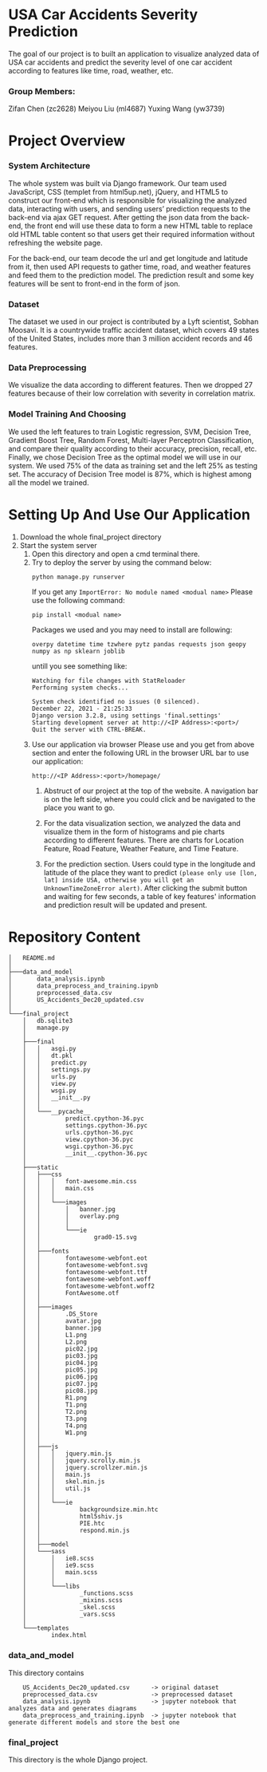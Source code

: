 # USA Car Accidents Severity Prediction 

The goal of our project is to built an application to visualize analyzed data of USA car accidents and predict the severity level of one car accident according to features like time, road, weather, etc.

### Group Members: 
Zifan Chen (zc2628)
Meiyou Liu (ml4687)
Yuxing Wang (yw3739)

# Project Overview

### System Architecture
The whole system was built via Django framework. Our team used JavaScript, CSS (templet from html5up.net), jQuery, and HTML5 to construct our front-end which is responsible for visualizing the analyzed data, interacting with users, and sending users’ prediction requests to the back-end via ajax GET request. After getting the json data from the back-end, the front end will use these data to form a new HTML table to replace old HTML table content so that users get their required information without refreshing the website page.

For the back-end, our team decode the url and get longitude and latitude from it, then used API requests to gather time, road, and weather features and feed them to the prediction model. The prediction result and some key features will be sent to front-end in the form of json. 

### Dataset
The dataset we used in our project is contributed by a Lyft scientist, Sobhan Moosavi. It is a countrywide traffic accident dataset, which covers 49 states of the United States, includes more than 3 million accident records and 46 features.

### Data Preprocessing
We visualize the data according to different features. Then we dropped 27 features because of their low correlation with severity in correlation matrix. 

### Model Training And Choosing
We used the left features to train Logistic regression, SVM, Decision Tree, Gradient Boost Tree, Random Forest, Multi-layer Perceptron Classification, and compare their quality according to their accuracy, precision, recall, etc. Finally, we chose Decision Tree as the optimal model we will use in our system. We used 75% of the data as training set and the left 25% as testing set. The accuracy of Decision Tree model is 87%, which is highest among all the model we trained.

# Setting Up And Use Our Application

1. Download the whole final_project directory
2. Start the system server
    1. Open this directory and open a cmd terminal there.
    2. Try to deploy the server by using the command below:
        ```
        python manage.py runserver 
        ```
        If you get any 
        `ImportError: No module named <modual name>`
        Please use the following command:
        ```
        pip install <modual name>
        ```
        Packages we used and you may need to install are following:
        ```
        overpy datetime time tzwhere pytz pandas requests json geopy numpy as np sklearn joblib
        ```
        untill you see something like:
        ```
        Watching for file changes with StatReloader
        Performing system checks...
        
        System check identified no issues (0 silenced).
        December 22, 2021 - 21:25:33
        Django version 3.2.8, using settings 'final.settings'
        Starting development server at http://<IP Address>:<port>/
        Quit the server with CTRL-BREAK.
        ```
    3. Use our application via browser
        Please use <IP Address> and <port> you get from above section and enter the following URL in the browser URL bar to use our application:
        ```
        http://<IP Address>:<port>/homepage/
        ```
        1. Abstruct of our project at the top of the website. A navigation bar is on the left side, where you could click and be navigated to the place you want to go.
        
        2. For the data visualization section, we analyzed the data and visualize them in the form of histograms and pie charts according to different features. There are charts for Location Feature, Road Feature, Weather Feature, and Time Feature.
        
        3. For the prediction section. Users could type in the longitude and latitude of the place they want to predict ``(please only use [lon, lat] inside USA, otherwise you will get an UnknownTimeZoneError alert)``. After clicking the submit button and waiting for few seconds, a table of key features' information and prediction result will be updated and present.


# Repository Content
```
│   README.md
│
├───data_and_model
│       data_analysis.ipynb
│       data_preprocess_and_training.ipynb
│       preprocessed_data.csv
│       US_Accidents_Dec20_updated.csv
│
└───final_project
    │   db.sqlite3
    │   manage.py
    │
    ├───final
    │   │   asgi.py
    │   │   dt.pkl
    │   │   predict.py
    │   │   settings.py
    │   │   urls.py
    │   │   view.py
    │   │   wsgi.py
    │   │   __init__.py
    │   │
    │   └───__pycache__
    │           predict.cpython-36.pyc
    │           settings.cpython-36.pyc
    │           urls.cpython-36.pyc
    │           view.cpython-36.pyc
    │           wsgi.cpython-36.pyc
    │           __init__.cpython-36.pyc
    │
    ├───static
    │   ├───css
    │   │   │   font-awesome.min.css
    │   │   │   main.css
    │   │   │
    │   │   └───images
    │   │       │   banner.jpg
    │   │       │   overlay.png
    │   │       │
    │   │       └───ie
    │   │               grad0-15.svg
    │   │
    │   ├───fonts
    │   │       fontawesome-webfont.eot
    │   │       fontawesome-webfont.svg
    │   │       fontawesome-webfont.ttf
    │   │       fontawesome-webfont.woff
    │   │       fontawesome-webfont.woff2
    │   │       FontAwesome.otf
    │   │
    │   ├───images
    │   │       .DS_Store
    │   │       avatar.jpg
    │   │       banner.jpg
    │   │       L1.png
    │   │       L2.png
    │   │       pic02.jpg
    │   │       pic03.jpg
    │   │       pic04.jpg
    │   │       pic05.jpg
    │   │       pic06.jpg
    │   │       pic07.jpg
    │   │       pic08.jpg
    │   │       R1.png
    │   │       T1.png
    │   │       T2.png
    │   │       T3.png
    │   │       T4.png
    │   │       W1.png
    │   │
    │   ├───js
    │   │   │   jquery.min.js
    │   │   │   jquery.scrolly.min.js
    │   │   │   jquery.scrollzer.min.js
    │   │   │   main.js
    │   │   │   skel.min.js
    │   │   │   util.js
    │   │   │
    │   │   └───ie
    │   │           backgroundsize.min.htc
    │   │           html5shiv.js
    │   │           PIE.htc
    │   │           respond.min.js
    │   │
    │   ├───model
    │   └───sass
    │       │   ie8.scss
    │       │   ie9.scss
    │       │   main.scss
    │       │
    │       └───libs
    │               _functions.scss
    │               _mixins.scss
    │               _skel.scss
    │               _vars.scss
    │
    └───templates
            index.html
```

### data_and_model
This directory contains 
```
    US_Accidents_Dec20_updated.csv      -> original dataset
    preprocessed_data.csv               -> preprocessed dataset
    data_analysis.ipynb                 -> jupyter notebook that analyzes data and generates diagrams
    data_preprocess_and_training.ipynb  -> jupyter notebook that generate different models and store the best one
```
### final_project
This directory is the whole Django project.

